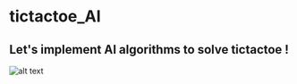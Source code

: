 # tictactoe_AI

## Let's implement AI algorithms to solve tictactoe !

![alt text](http://g.recordit.co/aQaqVzc9uO.gif)
